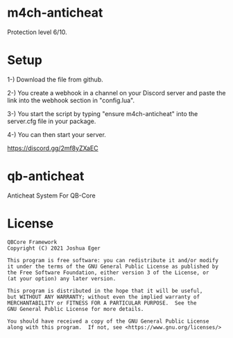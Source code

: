 # m4ch-anticheat

Protection level 6/10.

# Setup

1-) Download the file from github.

2-) You create a webhook in a channel on your Discord server and paste the link into the webhook section in "config.lua".

3-) You start the script by typing "ensure m4ch-anticheat" into the server.cfg file in your package.

4-) You can then start your server.

https://discord.gg/2mf8yZXaEC


# qb-anticheat
Anticheat System For QB-Core

# License

    QBCore Framework
    Copyright (C) 2021 Joshua Eger

    This program is free software: you can redistribute it and/or modify
    it under the terms of the GNU General Public License as published by
    the Free Software Foundation, either version 3 of the License, or
    (at your option) any later version.

    This program is distributed in the hope that it will be useful,
    but WITHOUT ANY WARRANTY; without even the implied warranty of
    MERCHANTABILITY or FITNESS FOR A PARTICULAR PURPOSE.  See the
    GNU General Public License for more details.

    You should have received a copy of the GNU General Public License
    along with this program.  If not, see <https://www.gnu.org/licenses/>